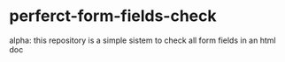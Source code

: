 # perferct-form-fields-check
alpha: this repository is a simple sistem to check all form fields in an html doc

